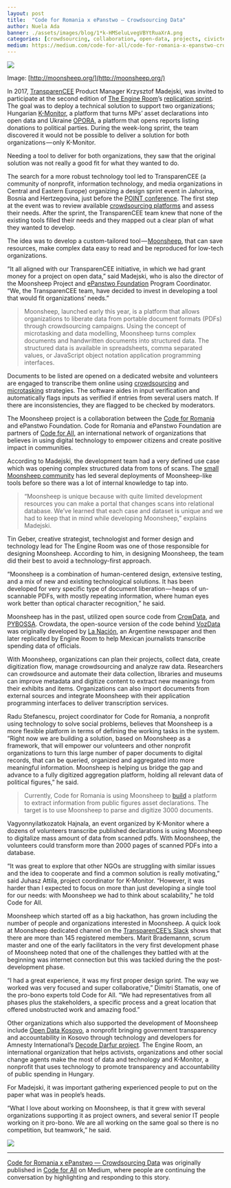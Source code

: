 ```yaml
---
layout: post
title:  "Code for Romania x ePanstwo — Crowdsourcing Data"
author: Nuela Ada
banner: ./assets/images/blog/1*k-HMSeluLvegVBYtRuaXrA.png
categories: [crowdsourcing, collaboration, open-data, projects, civictech]
medium: https://medium.com/code-for-all/code-for-romania-x-epanstwo-crowdsourcing-data-ce8351821e16?source=rss----77bd73f07099--civictech
---
```


![](https://cdn-images-1.medium.com/max/1024/1*k-HMSeluLvegVBYtRuaXrA.png)

Image: [http://moonsheep.org/](http://moonsheep.org/)

In 2017, [TransparenCEE](http://transparencee.org/) Product Manager Krzysztof Madejski, was invited to participate at the second edition of [The Engine Room](http://www.theengineroom.org/)’s [replication sprint](https://www.theengineroom.org/microtasking-to-fight-corruption-reflecting-on-our-latest-replication-sprint-in-eastern-europe/). The goal was to deploy a technical solution to support two organizations; Hungarian [K-Monitor](http://k-monitor.hu/), a platform that turns MPs’ asset declarations into open data and Ukraine [OPORA](https://www.oporaua.org/en), a platform that opens reports listing donations to political parties. During the week-long sprint, the team discovered it would not be possible to deliver a solution for both organizations — only K-Monitor.

Needing a tool to deliver for both organizations, they saw that the original solution was not really a good fit for what they wanted to do.

The search for a more robust technology tool led to TransparenCEE (a community of nonprofit, information technology, and media organizations in Central and Eastern Europe) organizing a design sprint event in Jahorina, Bosnia and Hertzegovina, just before the [POINT conference](https://point.zastone.ba/point/). The first step at the event was to review available [crowdsourcing platforms](https://library.theengineroom.org/microtasking/) and assess their needs. After the sprint, the TransparenCEE team knew that none of the existing tools filled their needs and they mapped out a clear plan of what they wanted to develop.

The idea was to develop a custom-tailored tool — [Moonsheep](http://moonsheep.org/), that can save resources, make complex data easy to read and be reproduced for low-tech organizations.

“It all aligned with our TransparenCEE initiative, in which we had grant money for a project on open data,” said Madejski, who is also the director of the Moonsheep Project and [ePanstwo Foundation](https://epf.org.pl/en/) Program Coordinator. “We, the TransparenCEE team, have decided to invest in developing a tool that would fit organizations’ needs.”

> Moonsheep, launched early this year, is a platform that allows organizations to liberate data from portable document formats (PDFs) through crowdsourcing campaigns. Using the concept of microtasking and data modelling, Moonsheep turns complex documents and handwritten documents into structured data. The structured data is available in spreadsheets, comma separated values, or JavaScript object notation application programming interfaces.

Documents to be listed are opened on a dedicated website and volunteers are engaged to transcribe them online using [crowdsourcing](https://github.com/themoonsheep/moonsheep) and [microtasking](https://library.theengineroom.org/microtasking/) strategies. The software aides in input verification and automatically flags inputs as verified if entries from several users match. If there are inconsistencies, they are flagged to be checked by moderators.  
  
The Moonsheep project is a collaboration between the [Code for Romania](https://code4.ro/) and ePanstwo Foundation. Code for Romania and ePanstwo Foundation are partners of [Code for All](http://codeforall.org/), an international network of organizations that believes in using digital technology to empower citizens and create positive impact in communities.

According to Madejski, the development team had a very defined use case which was opening complex structured data from tons of scans. The [small Moonsheep community](http://moonsheep.org/acknowledgements) has led several deployments of Moonsheep-like tools before so there was a lot of internal knowledge to tap into.

> “Moonsheep is unique because with quite limited development resources you can make a portal that changes scans into relational database. We’ve learned that each case and dataset is unique and we had to keep that in mind while developing Moonsheep,” explains Madejski.

Tin Geber, creative strategist, technologist and former design and technology lead for The Engine Room was one of those responsible for designing Moonsheep. According to him, in designing Moonsheep, the team did their best to avoid a technology-first approach.

“Moonsheep is a combination of human-centered design, extensive testing, and a mix of new and existing technological solutions. It has been developed for very specific type of document liberation — heaps of un-scannable PDFs, with mostly repeating information, where human eyes work better than optical character recognition,” he said.

Moonsheep has in the past, utilized open source code from [CrowData](http://crowdata.github.io/), and [PYBOSSA](https://pybossa.com/). Crowdata, the open-source version of the code behind [VozData](http://vozdata.lanacion.com.ar/) was originally developed by [La Nación](https://www.lanacion.com.ar/), an Argentine newspaper and then later replicated by Engine Room to help Mexican journalists transcribe spending data of officials.

With Moonsheep, organizations can plan their projects, collect data, create digitization flow, manage crowdsourcing and analyze raw data. Researchers can crowdsource and automate their data collection, libraries and museums can improve metadata and digitize content to extract new meanings from their exhibits and items. Organizations can also import documents from external sources and integrate Moonsheep with their application programming interfaces to deliver transcription services.

Radu Stefanescu, project coordinator for Code for Romania, a nonprofit using technology to solve social problems, believes that Moonsheep is a more flexible platform in terms of defining the working tasks in the system.  
“Right now we are building a solution, based on Moonsheep as a framework, that will empower our volunteers and other nonprofit organizations to turn this large number of paper documents to digital records, that can be queried, organized and aggregated into more meaningful information. Moonsheep is helping us bridge the gap and advance to a fully digitized aggregation platform, holding all relevant data of political figures,” he said.

> Currently, Code for Romania is using Moonsheep to [build](https://github.com/code4romania/project-template) a platform to extract information from public figures asset declarations. The target is to use Moonsheep to parse and digitize 3000 documents.

Vagyonnyilatkozatok Hajnala, an event organized by K-Monitor where a dozens of volunteers transcribe published declarations is using Moonsheep to digitalize mass amount of data from scanned pdfs. With Moonsheep, the volunteers could transform more than 2000 pages of scanned PDFs into a database.

“It was great to explore that other NGOs are struggling with similar issues and the idea to cooperate and find a common solution is really motivating,” said Juhasz Attila, project coordinator for K-Monitor. “However, it was harder than I expected to focus on more than just developing a single tool for our needs: with Moonsheep we had to think about scalability,” he told Code for All.

Moonsheep which started off as a big hackathon, has grown including the number of people and organizations interested in Moonsheep. A quick look at Moonsheep dedicated channel on the [](http://slack.transparencee.org/) [TransparenCEE’s Slack](https://slack.transparencee.org/) shows that there are more than 145 registered members. Marit Brademannn, scrum master and one of the early facilitators in the very first development phase of Moonsheep noted that one of the challenges they battled with at the beginning was internet connection but this was tackled during the the post-development phase.

“I had a great experience, it was my first proper design sprint. The way we worked was very focused and super collaborative,” Dimitri Stamatis, one of the pro-bono experts told Code for All. “We had representatives from all phases plus the stakeholders, a specific process and a great location that offered unobstructed work and amazing food.”

Other organizations which also supported the development of Moonsheep include [Open Data Kosovo](http://opendatakosovo.org/), a nonprofit bringing government transparency and accountability in Kosovo through technology and developers for Amnesty International’s [Decode Darfur project](https://decoders.amnesty.org/projects/decode-darfur). The Engine Room, an international organization that helps activists, organizations and other social change agents make the most of data and technology and K-Monitor, a nonprofit that uses technology to promote transparency and accountability of public spending in Hungary.

For Madejski, it was important gathering experienced people to put on the paper what was in people’s heads.

“What I love about working on Moonsheep, is that it grew with several organizations supporting it as project owners, and several senior IT people working on it pro-bono. We are all working on the same goal so there is no competition, but teamwork,” he said.

![](https://medium.com/_/stat?event=post.clientViewed&referrerSource=full_rss&postId=ce8351821e16)

* * *

[Code for Romania x ePanstwo — Crowdsourcing Data](https://medium.com/code-for-all/code-for-romania-x-epanstwo-crowdsourcing-data-ce8351821e16) was originally published in [Code for All](https://medium.com/code-for-all) on Medium, where people are continuing the conversation by highlighting and responding to this story.
